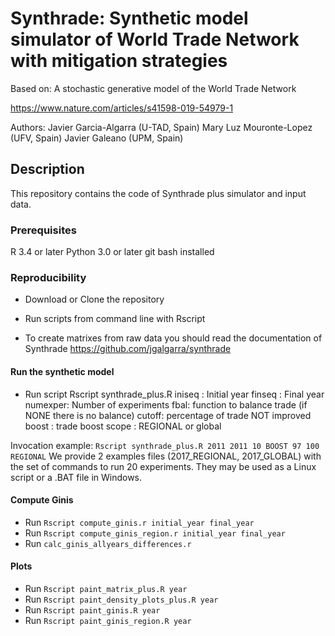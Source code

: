# Synthrade: Synthetic model simulator of World Trade Network with mitigation strategies


Based on: A stochastic generative model of the World Trade Network

https://www.nature.com/articles/s41598-019-54979-1

Authors: Javier Garcia-Algarra (U-TAD, Spain)
         Mary Luz Mouronte-Lopez (UFV, Spain)
         Javier Galeano (UPM, Spain)


## Description

This repository contains the code of Synthrade plus simulator and input data.

### Prerequisites

R 3.4 or later
Python 3.0 or later
git bash installed


### Reproducibility

- Download or Clone the repository
- Run scripts from command line with Rscript

- To create matrixes from raw data you should read the documentation of Synthrade
https://github.com/jgalgarra/synthrade

#### Run the synthetic model

- Run script Rscript synthrade_plus.R
                    iniseq : Initial year
                    finseq : Final year
                    numexper: Number of experiments
                    fbal: function to balance trade (if NONE there is no balance)
                    cutoff: percentage of trade NOT improved
                    boost : trade boost
                    scope : REGIONAL or global

Invocation example: `Rscript synthrade_plus.R 2011 2011 10 BOOST 97 100 REGIONAL`
We provide 2 examples files (2017_REGIONAL, 2017_GLOBAL) with the set of commands to run 20 experiments. They may be used as a Linux script or a .BAT file in Windows.

#### Compute Ginis
- Run `Rscript compute_ginis.r initial_year final_year`
- Run `Rscript compute_ginis_region.r initial_year final_year`
- Run `calc_ginis_allyears_differences.r`

#### Plots
- Run `Rscript paint_matrix_plus.R year`
- Run `Rscript paint_density_plots_plus.R year` 
- Run `Rscript paint_ginis.R year`
- Run `Rscript paint_ginis_region.R year`
